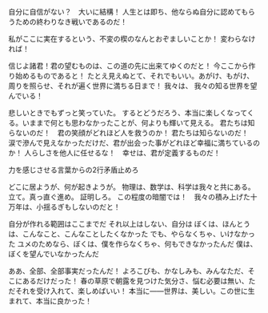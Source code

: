 自分に自信がない？　大いに結構！
人生とは即ち、他ならぬ自分に認めてもらうための終わりなき戦いであるのだ！

私がここに実在するという、不変の楔のなんとおぞましいことか！
変わらなければ！

信じよ諸君！君の望むものは、この道の先に出来てゆくのだと！
今ここから作り始めるものであると！
たとえ見えぬとて、それでもいい。あがけ、もがけ、周りを照らせ、それが遍く世界に満ちる日まで！
我々は、
我々の知る世界を望んでいる！



悲しいときでもずっと笑っていた。
するとどうだろう、本当に楽しくなってくる。いままで何とも思わなかったことが、何よりも輝いて見える。
君たちは知らないのだ！　君の笑顔がどれほど人を救うのか！
君たちは知らないのだ！　涙で滲んで見えなかっただけだ、君が出会った事がどれほど幸福に満ちているのか！
人らしさを他人に任せるな！　幸せは、君が定義するものだ！

力を感じさせる言葉からの2行矛盾止めろ

どこに居ようが、何が起きようが。
物理は、数学は、科学は我々と共にある。
立て。真っ直ぐ進め。
証明しろ。
この程度の暗闇では！　我々の積み上げた十万年は、小揺るぎもしないのだと！

自分が作れる範囲はここまでだ
それ以上はしない、自分は
ぼくは、ほんとうは、こんなこと、こんなことしたくなかった
でも、やらなくちゃ、いけなかった
ユメのためなら、ぼくは、僕を作らなくちゃ、何もできなかったんだ
僕は、ぼくを望んでいなかったんだ

ああ、全部、全部事実だったんだ！
よろこびも、かなしみも、みんなただ、そこにあるだけだった！
春の草原で朝露を見つけた気分さ、悩む必要は無い、ただそれを受け入れて、楽しめばいい！
本当に――世界は、美しい。この世に生まれて、本当に良かった！
